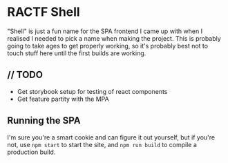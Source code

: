 # RACTF Shell

"Shell" is just a fun name for the SPA frontend I came up with when I realised
I needed to pick a name when making the project. This is probably going to take
ages to get properly working, so it's probably best not to touch stuff here
until the first builds are working.

## // TODO

- Get storybook setup for testing of react components
- Get feature partity with the MPA

## Running the SPA

I'm sure you're a smart cookie and can figure it out yourself, but if you're not, use `npm start` to start the site, and `npm run build` to compile a production build.
